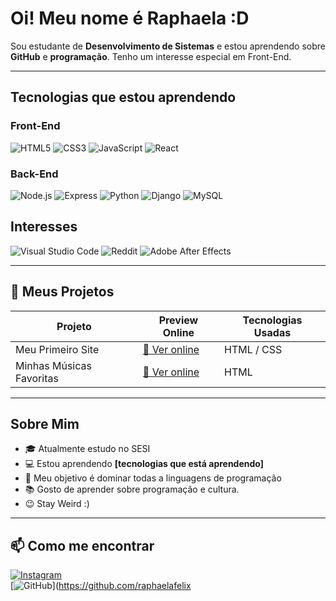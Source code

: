 # Oi! Meu nome é Raphaela :D

Sou estudante de **Desenvolvimento de Sistemas** e estou aprendendo sobre **GitHub** e **programação**. Tenho um interesse especial em Front-End.

---

## Tecnologias que estou aprendendo

### Front-End
![HTML5](https://img.shields.io/badge/-HTML5-E34F26?style=flat-square&logo=html5&logoColor=white)
![CSS3](https://img.shields.io/badge/-CSS3-1572B6?style=flat-square&logo=css3)
![JavaScript](https://img.shields.io/badge/-JavaScript-F7DF1E?style=flat-square&logo=javascript&logoColor=black)
![React](https://img.shields.io/badge/-React-61DAFB?style=flat-square&logo=react&logoColor=black)

### Back-End
![Node.js](https://img.shields.io/badge/-Node.js-339933?style=flat-square&logo=node.js&logoColor=white)
![Express](https://img.shields.io/badge/-Express-000000?style=flat-square&logo=express&logoColor=white)
![Python](https://img.shields.io/badge/-Python-3776AB?style=flat-square&logo=python&logoColor=white)
![Django](https://img.shields.io/badge/-Django-092E20?style=flat-square&logo=django&logoColor=white)
![MySQL](https://img.shields.io/badge/-MySQL-4479A1?style=flat-square&logo=mysql&logoColor=white)


## Interesses 
![Visual Studio Code](https://img.shields.io/badge/Visual%20Studio%20Code-0078d7.svg?style=for-the-badge&logo=visual-studio-code&logoColor=white)
![Reddit](https://img.shields.io/badge/Reddit-FF4500?style=for-the-badge&logo=reddit&logoColor=white)
![Adobe After Effects](https://img.shields.io/badge/Adobe%20After%20Effects-9999FF.svg?style=for-the-badge&logo=Adobe%20After%20Effects&logoColor=white)

---

## 🚀 Meus Projetos

| Projeto               | Preview Online                        | Tecnologias Usadas        |
|-----------------------|-------------------------------------|--------------------------|
| Meu Primeiro Site | [🔗 Ver online]([https://seu-link.com](https://github.com/raphaelafelix/-wfelixaraujo)) | HTML / CSS  |
| Minhas Músicas Favoritas | [🔗 Ver online]([https://seu-link.com](https://github.com/raphaelafelix/DesafioMusica)) | HTML |


---

## Sobre Mim

- 🎓 Atualmente estudo no SESI
- 💻 Estou aprendendo **[tecnologias que está aprendendo]**
- 🎯 Meu objetivo é dominar todas a linguagens de programação
- 📚 Gosto de aprender sobre programação e cultura.
- 😉 Stay Weird :)
---

## 📫 Como me encontrar

[![Instagram](https://img.shields.io/badge/-Instagram-E4405F?style=flat-square&logo=instagram&logoColor=white)](https://instagram.com/wfelixaraujo)  
[![GitHub](https://img.shields.io/badge/-GitHub-181717?style=flat-square&logo=github&logoColor=white)](https://github.com/raphaelafelix
